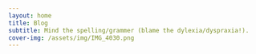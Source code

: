 ```yaml
---
layout: home
title: Blog
subtitle: Mind the spelling/grammer (blame the dylexia/dyspraxia!). 
cover-img: /assets/img/IMG_4030.png
---
```

